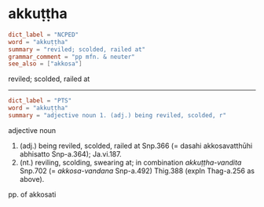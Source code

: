 # akkuṭṭha

``` toml
dict_label = "NCPED"
word = "akkuṭṭha"
summary = "reviled; scolded, railed at"
grammar_comment = "pp mfn. & neuter"
see_also = ["akkosa"]
```

reviled; scolded, railed at

--------------------

``` toml
dict_label = "PTS"
word = "akkuṭṭha"
summary = "adjective noun 1. (adj.) being reviled, scolded, r"
```

adjective noun

1. (adj.) being reviled, scolded, railed at Snp.366 (= dasahi akkosavatthūhi abhisatto Snp\-a.364); Ja.vi.187.
2. (nt.) reviling, scolding, swearing at; in combination *akkuṭṭha\-vandita* Snp.702 (= *akkosa\-vandana* Snp\-a.492) Thig.388 (expln Thag\-a.256 as above).

pp. of akkosati

